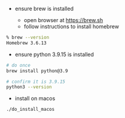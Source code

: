 * ensure brew is installed

    * open browser at https://brew.sh
    * follow instructions to install homebrew

```bash
% brew --version
Homebrew 3.6.13
```

* ensure python 3.9.15 is installed

```bash
# do once    
brew install python@3.9

# confirm it is 3.9.15
python3 --version
```

* install on macos

```bash
./do_install_macos
```

